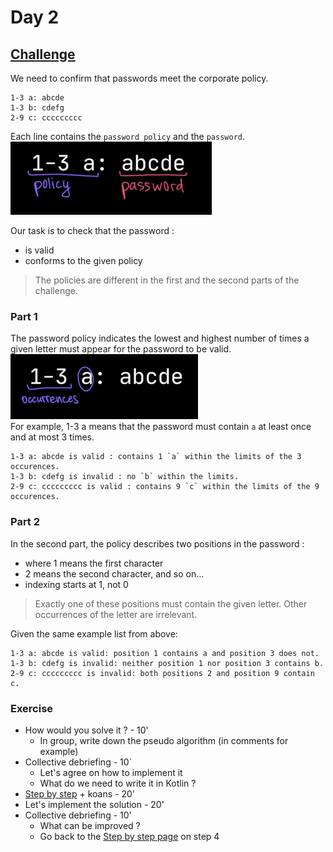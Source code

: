 # Day 2

## [Challenge](https://adventofcode.com/2020/day/2)

We need to confirm that passwords meet the corporate policy.

```text
1-3 a: abcde
1-3 b: cdefg
2-9 c: ccccccccc
```

Each line contains the `password policy` and the `password`.
![img.png](img/1.png)

Our task is to check that the password :

* is valid
* conforms to the given policy

> The policies are different in the first and the second parts of the challenge.

### Part 1

The password policy indicates the lowest and highest number of times a given letter must appear for the password to be
valid.  
![img.png](img/2.png)  
For example, 1-3 a means that the password must contain `a` at least once and at most 3 times.

```text
1-3 a: abcde is valid : contains 1 `a` within the limits of the 3 occurences.
1-3 b: cdefg is invalid : no `b` within the limits.
2-9 c: ccccccccc is valid : contains 9 `c` within the limits of the 9 occurences.
```

### Part 2

In the second part, the policy describes two positions in the password :

* where 1 means the first character
* 2 means the second character, and so on...
* indexing starts at 1, not 0

> Exactly one of these positions must contain the given letter. Other occurrences of the letter are irrelevant.

Given the same example list from above:

```text
1-3 a: abcde is valid: position 1 contains a and position 3 does not.
1-3 b: cdefg is invalid: neither position 1 nor position 3 contains b.
2-9 c: ccccccccc is invalid: both positions 2 and position 9 contain c.
```

### Exercise

* How would you solve it ? - 10'
    * In group, write down the pseudo algorithm (in comments for example)
* Collective debriefing - 10`
    * Let's agree on how to implement it
    * What do we need to write it in Kotlin ?
* [Step by step](solutions/step-by-step.md) + koans - 20'
* Let's implement the solution - 20'
* Collective debriefing - 10'
    * What can be improved ?
    * Go back to the [Step by step page](solutions/step-by-step.md) on step 4 
